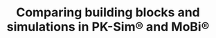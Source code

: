 ---
title:  "Comparing building blocks and simulations in PK-Sim® and MoBi®"
description: "Finding differences between a template building block and a building block used in a simulation, or comparing two simulations is an essential tool to understand how a model is built. This tutorial explains how to perform such a comparison in PK-Sim® and MoBi®." 
full_url: "http://www.systems-biology.com/uploads/pics/Comparison_01.mp4"
icon: play  
---